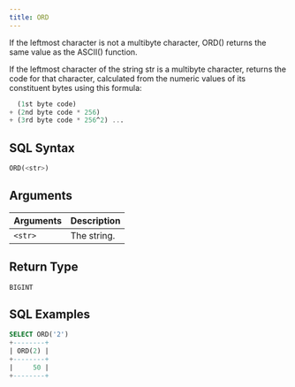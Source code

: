 ```yaml
---
title: ORD
---
```


If the leftmost character is not a multibyte character, ORD() returns the same value as the ASCII() function.

If the leftmost character of the string str is a multibyte character, returns the code for that character,
calculated from the numeric values of its constituent bytes using this formula:

```sql
  (1st byte code)
+ (2nd byte code * 256)
+ (3rd byte code * 256^2) ...
```

## SQL Syntax

```sql
ORD(<str>)
```

## Arguments

| Arguments | Description |
|-----------|-------------|
| `<str>`   | The string. |

## Return Type

`BIGINT`

## SQL Examples

```sql
SELECT ORD('2')
+--------+
| ORD(2) |
+--------+
|     50 |
+--------+
```
